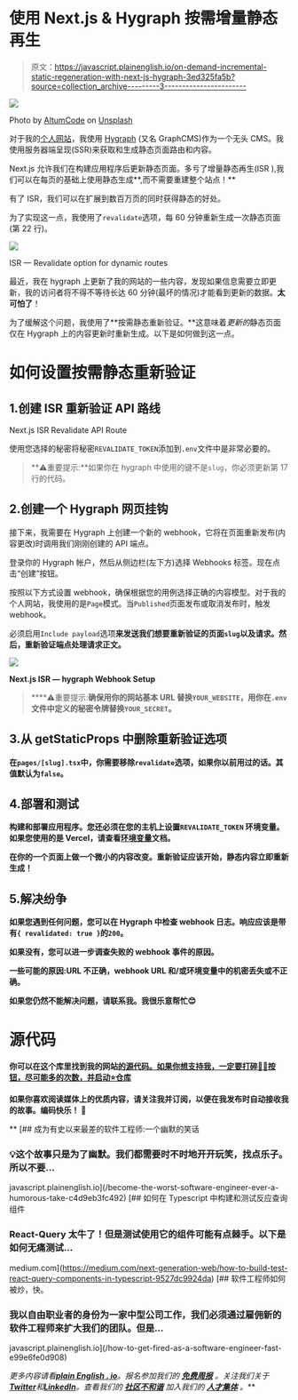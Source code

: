 # 使用 Next.js & Hygraph 按需增量静态再生

> 原文：<https://javascript.plainenglish.io/on-demand-incremental-static-regeneration-with-next-js-hygraph-3ed325fa5b?source=collection_archive---------3----------------------->

![](img/665a148dd72e0ead5344d06e0d5c57a1.png)

Photo by [AltumCode](https://unsplash.com/@altumcode?utm_source=medium&utm_medium=referral) on [Unsplash](https://unsplash.com?utm_source=medium&utm_medium=referral)

对于我的[个人网站](https://nextglabs.com)，我使用 [Hygraph](https://hygraph.com) (又名 GraphCMS)作为一个无头 CMS。我使用服务器端呈现(SSR)来获取和生成静态页面路由和内容。

Next.js 允许我们在构建应用程序后更新静态页面。多亏了增量静态再生(ISR ),我们可以在每页的基础上使用静态生成**,而不需要重建整个站点！**

有了 ISR，我们可以在扩展到数百万页的同时获得静态的好处。

为了实现这一点，我使用了`revalidate`选项，每 60 分钟重新生成一次静态页面(第 22 行)。

![](img/d6ee4ea0cad3fca9f299d00899faa15c.png)

ISR — Revalidate option for dynamic routes

最近，我在 hygraph 上更新了我的网站的一些内容，发现如果信息需要立即更新，我的访问者将不得不等待长达 60 分钟(最坏的情况)才能看到更新的数据。**太可怕了**！

为了缓解这个问题，我使用了**按需静态重新验证。**这意味着*更新的*静态页面仅在 Hygraph 上的内容更新时重新生成。以下是如何做到这一点。

# 如何设置按需静态重新验证

## 1.创建 ISR 重新验证 API 路线

Next.js ISR Revalidate API Route

使用您选择的秘密将秘密`REVALIDATE_TOKEN`添加到`.env`文件中是非常必要的。

> **⚠️重要提示:**如果你在 hygraph 中使用的键不是`slug`，你必须更新第 17 行的代码。

## 2.创建一个 Hygraph 网页挂钩

接下来，我需要在 Hygraph 上创建一个新的 webhook，它将在页面重新发布(内容更改)时调用我们刚刚创建的 API 端点。

登录你的 Hygraph 帐户，然后从侧边栏(左下方)选择 Webhooks 标签。现在点击“创建”按钮。

按照以下方式设置 webhook，确保根据您的用例选择正确的内容模型。对于我的个人网站，我使用的是`Page`模式。当`Published`页面发布或取消发布时，触发 webhook。

必须启用`Include payload`选项**来发送我们想要重新验证的页面`slug`以及请求。然后，重新验证端点处理请求正文。**

**![](img/2599fc8144ca7e3d61b86bb51f922a06.png)**

**Next.js ISR — hygraph Webhook Setup**

> ****⚠️重要提示:**确保用你的网站基本 URL 替换`YOUR_WEBSITE`，用你在`.env`文件中定义的秘密令牌替换`YOUR_SECRET`。**

## **3.从 getStaticProps 中删除重新验证选项**

**在`pages/[slug].tsx`中，你需要移除`revalidate`选项，如果你以前用过的话。其值默认为`false`。**

## **4.部署和测试**

**构建和部署应用程序。您还必须在您的主机上设置`REVALIDATE_TOKEN` 环境变量。如果您使用的是 Vercel，请查看[环境变量](https://vercel.com/docs/concepts/projects/environment-variables)文档。**

**在你的一个页面上做一个微小的内容改变。重新验证应该开始，静态内容立即重新生成！**

## **5.解决纷争**

**如果您遇到任何问题，您可以在 Hygraph 中检查 webhook 日志。响应应该是带有`{ revalidated: true }`的`200`。**

**如果没有，您可以进一步调查失败的 webhook 事件的原因。**

**一些可能的原因:URL 不正确，webhook URL 和/或环境变量中的机密丢失或不正确。**

**如果您仍然不能解决问题，请联系我。我很乐意帮忙😊**

# **源代码**

**你可以在这个库里找到我的网站[的源代码。如果你想支持我，一定要打碎👏🏼按钮，尽可能多的次数，并启动⭐仓库](https://github.com/nextglabs/nextglabs.com)**

****如果你喜欢阅读媒体上的优质内容，请关注我并订阅，以便在我发布时自动接收我的故事。编码快乐！** 🥳**

**[](/become-the-worst-software-engineer-ever-a-humorous-take-c4d9eb3fc492) [## 成为有史以来最差的软件工程师:一个幽默的笑话

### 💡这个故事只是为了幽默。我们都需要时不时地开开玩笑，找点乐子。所以不要…

javascript.plainenglish.io](/become-the-worst-software-engineer-ever-a-humorous-take-c4d9eb3fc492) [](https://medium.com/next-generation-web/how-to-build-test-react-query-components-in-typescript-9527dc9924da) [## 如何在 Typescript 中构建和测试反应查询组件

### React-Query 太牛了！但是测试使用它的组件可能有点棘手。以下是如何无痛测试…

medium.com](https://medium.com/next-generation-web/how-to-build-test-react-query-components-in-typescript-9527dc9924da) [](/how-to-get-fired-as-a-software-engineer-fast-e99e6fe0d908) [## 软件工程师如何被炒，快。

### 我以自由职业者的身份为一家中型公司工作，我们必须通过雇佣新的软件工程师来扩大我们的团队。但是…

javascript.plainenglish.io](/how-to-get-fired-as-a-software-engineer-fast-e99e6fe0d908) 

*更多内容请看*[***plain English . io***](https://plainenglish.io/)*。报名参加我们的* [***免费周报***](http://newsletter.plainenglish.io/) *。关注我们关于*[***Twitter***](https://twitter.com/inPlainEngHQ)*和*[***LinkedIn***](https://www.linkedin.com/company/inplainenglish/)*。查看我们的* [***社区不和谐***](https://discord.gg/GtDtUAvyhW) *加入我们的* [***人才集体***](https://inplainenglish.pallet.com/talent/welcome) *。***